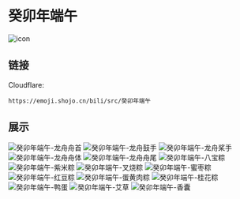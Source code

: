 # 癸卯年端午
![icon](https://emoji.shojo.cn/bili/src/癸卯年端午/icon.png)
## 链接
Cloudflare:
```
https://emoji.shojo.cn/bili/src/癸卯年端午
```
## 展示
![癸卯年端午-龙舟舟首](https://emoji.shojo.cn/bili/src/癸卯年端午/癸卯年端午-龙舟舟首.png)
![癸卯年端午-龙舟鼓手](https://emoji.shojo.cn/bili/src/癸卯年端午/癸卯年端午-龙舟鼓手.png)
![癸卯年端午-龙舟桨手](https://emoji.shojo.cn/bili/src/癸卯年端午/癸卯年端午-龙舟桨手.png)
![癸卯年端午-龙舟舟体](https://emoji.shojo.cn/bili/src/癸卯年端午/癸卯年端午-龙舟舟体.png)
![癸卯年端午-龙舟舟尾](https://emoji.shojo.cn/bili/src/癸卯年端午/癸卯年端午-龙舟舟尾.png)
![癸卯年端午-八宝粽](https://emoji.shojo.cn/bili/src/癸卯年端午/癸卯年端午-八宝粽.png)
![癸卯年端午-紫米粽](https://emoji.shojo.cn/bili/src/癸卯年端午/癸卯年端午-紫米粽.png)
![癸卯年端午-叉烧粽](https://emoji.shojo.cn/bili/src/癸卯年端午/癸卯年端午-叉烧粽.png)
![癸卯年端午-蜜枣粽](https://emoji.shojo.cn/bili/src/癸卯年端午/癸卯年端午-蜜枣粽.png)
![癸卯年端午-红豆粽](https://emoji.shojo.cn/bili/src/癸卯年端午/癸卯年端午-红豆粽.png)
![癸卯年端午-蛋黄肉粽](https://emoji.shojo.cn/bili/src/癸卯年端午/癸卯年端午-蛋黄肉粽.png)
![癸卯年端午-桂花粽](https://emoji.shojo.cn/bili/src/癸卯年端午/癸卯年端午-桂花粽.png)
![癸卯年端午-鸭蛋](https://emoji.shojo.cn/bili/src/癸卯年端午/癸卯年端午-鸭蛋.png)
![癸卯年端午-艾草](https://emoji.shojo.cn/bili/src/癸卯年端午/癸卯年端午-艾草.png)
![癸卯年端午-香囊](https://emoji.shojo.cn/bili/src/癸卯年端午/癸卯年端午-香囊.png)
